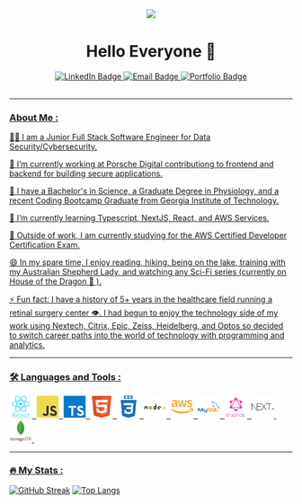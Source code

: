 <div id="header" align="center">
<img src="https://media.giphy.com/media/L1R1tvI9svkIWwpVYr/giphy.gif">
</div>
<div id="intro" align="center">
<h1>Hello Everyone 👋</h1>
<div id="badges">
<a href="https://www.linkedin.com/in/victoria-hendricks-665772a3/">
  <img src="https://img.shields.io/badge/LinkedIn-blue?style=for-the-badge&logo=linkedin&logoColor=white" alt="LinkedIn Badge"/>
<a href="mailto:torihendricks927@yahoo.com">  
  <img src="https://img.shields.io/badge/Email-purple?style=for-the-badge&logo=email&logoColor=white" alt="Email Badge"/>
 <a href="https://torihendricks927.github.io/Updated-Portfolio/"> 
  <img src="https://img.shields.io/badge/Portfolio-orange?style=for-the-badge&logo=portfolio&logoColor=white" alt="Portfolio Badge"/>
</div>
<img src="https://komarev.com/ghpvc/?username=torihendricks927&style=flat-square&color=blue" alt=""/>
</div>

---
  
###  About Me : 
  :woman_technologist: I am a Junior Full Stack Software Engineer for Data Security/Cybersecurity.
  

🔭 I’m currently working at Porsche Digital contributiong to frontend and backend for building secure applications.
  
📖  I have a Bachelor's in Science, a Graduate Degree in Physiology, and a recent Coding Bootcamp Graduate from Georgia Institute of Technology.
  
🌱 I’m currently learning Typescript, NextJS, React, and AWS Services. 
  
🤔 Outside of work, I am currently studying for the AWS Certified Developer Certification Exam. 
  
😄 In my spare time, I enjoy reading, hiking, being on the lake, training with my Australian Shepherd Lady, and watching any Sci-Fi series (currently on House of the Dragon 🐉 ).
  
⚡ Fun fact: I have a history of 5+ years in the healthcare field running a retinal surgery center 👁️‍. I had begun to enjoy the technology side of my work using Nextech, Citrix, Epic, Zeiss, Heidelberg, and Optos so decided to switch career paths into the world of technology with programming and analytics.

  ---
  
  ### 🛠️ Languages and Tools :
  
  <img src="https://github.com/devicons/devicon/blob/master/icons/react/react-original-wordmark.svg" title="React" alt="React" width="40" height="40"/>&nbsp;
  <img src="https://github.com/devicons/devicon/blob/master/icons/javascript/javascript-original.svg" title="JavaScript" alt="JavaScript" width="40" height="40"/>&nbsp;
  <img src="https://github.com/devicons/devicon/blob/master/icons/typescript/typescript-original.svg" title="TypeScript" alt="TypeScript" width="40" height="40"/>&nbsp;
  <img src="https://github.com/devicons/devicon/blob/master/icons/html5/html5-original.svg" title="HTML5" alt="HTML" width="40" height="40"/>&nbsp;
  <img src="https://github.com/devicons/devicon/blob/master/icons/css3/css3-plain-wordmark.svg"  title="CSS3" alt="CSS" width="40" height="40"/>&nbsp;
  <img src="https://github.com/devicons/devicon/blob/master/icons/nodejs/nodejs-original-wordmark.svg" title="NodeJS" alt="NodeJS" width="40" height="40"/>&nbsp;
  <img src="https://github.com/devicons/devicon/blob/master/icons/amazonwebservices/amazonwebservices-plain-wordmark.svg" title="AWS" alt="AWS" width="40" height="40"/>&nbsp;
  <img src="https://github.com/devicons/devicon/blob/master/icons/mysql/mysql-original-wordmark.svg" title="MySQL"  alt="MySQL" width="40" height="40"/>&nbsp;
<img src="https://github.com/devicons/devicon/blob/master/icons/graphql/graphql-plain-wordmark.svg" title="GraphQL"  alt="GraphQL" width="40" height="40"/>&nbsp;
  <img src="https://github.com/devicons/devicon/blob/master/icons/nextjs/nextjs-original-wordmark.svg" title="NextJS"  alt="NextJS" width="40" height="40"/>&nbsp;
   <img src="https://github.com/devicons/devicon/blob/master/icons/mongodb/mongodb-original-wordmark.svg" title="MongoDB"  alt="MongoDB" width="40" height="40"/>&nbsp;

  ---
  
  ### 🔥 My Stats : 
  
  [![GitHub Streak](http://github-readme-streak-stats.herokuapp.com?user=torihendricks927&theme=dark&background=000000)](https://git.io/streak-stats)
 [![Top Langs](https://github-readme-stats.vercel.app/api/top-langs/?username=torihendricks927&layout=compact&theme=vision-friendly-dark)](https://github.com/anuraghazra/github-readme-stats)

